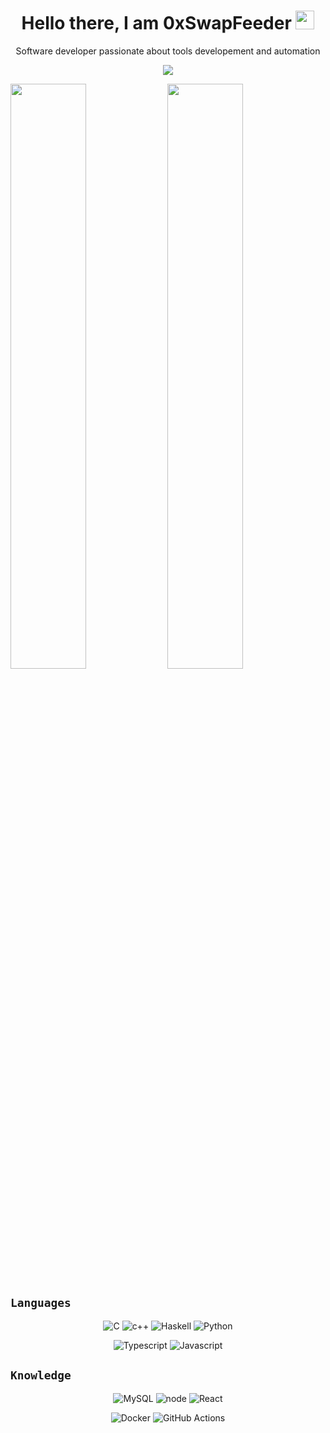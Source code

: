 <h1 align='center'>
  Hello there, I am 0xSwapFeeder
  <img src="https://raw.githubusercontent.com/MartinHeinz/MartinHeinz/master/wave.gif" width="30px">
</h1> 

<p align='center'>
    Software developer passionate about tools developement and automation </a>
</p>

<p align='center'>
<code><img src="https://visitor-badge.glitch.me/badge?page_id=MindBlower&style=flat-square"/></code>
</p>

<p float="left">
  <img src="https://github-readme-stats.vercel.app/api?username=MindBlower78&show_icons=true&theme=dracula&layout=compact&count_private=true&include_all_commits=true" width="49%" />

  <img src="https://github-readme-streak-stats.herokuapp.com/?user=MindBlower78&theme=dracula&layout=compact" width="49%" /> 
</p>

## `Languages`

<p align='center'>
<img alt="C" src="https://img.shields.io/badge/C-00599C?style=for-the-badge&logo=c&logoColor=white" />
<img alt="c++" src="https://img.shields.io/badge/C%2B%2B-00599C?style=for-the-badge&logo=c%2B%2B&logoColor=white" />
<img alt="Haskell" src="https://img.shields.io/badge/Haskell-5D4F85.svg?style=for-the-badge&logo=haskell&logoColor=999999" />
<img alt="Python" src="https://img.shields.io/badge/Python-3776AB?style=for-the-badge&logo=python&logoColor=white" />
</p>
<p align='center'>
<img alt="Typescript" src="https://img.shields.io/badge/TypeScript-007ACC?style=for-the-badge&logo=typescript&logoColor=white" />
<img alt="Javascript" src="https://img.shields.io/badge/javascript-%23323330.svg?style=for-the-badge&logo=javascript&logoColor=%23F7DF1E" />
</p>

## `Knowledge`

<p align='center'>
</p>
<p align='center'>
  <img alt="MySQL" src="https://img.shields.io/badge/MySQL-4479A1?style=for-the-badge&logo=mysql&logoColor=white" />
  <img alt="node" src="https://img.shields.io/badge/node.js-6DA55F?style=for-the-badge&logo=node.js&logoColor=white" />
  <img alt="React" src="https://img.shields.io/badge/react-%2320232a.svg?style=for-the-badge&logo=react&logoColor=%2361DAFB" />
</p>
<p align='center'>
<img alt="Docker" src="https://img.shields.io/badge/Docker-2CA5E0?style=for-the-badge&logo=docker&logoColor=white" />
<img alt="GitHub Actions" src="https://img.shields.io/badge/Github Actions-2088FF?style=for-the-badge&logo=github-actions&logoColor=white" />
</p>
